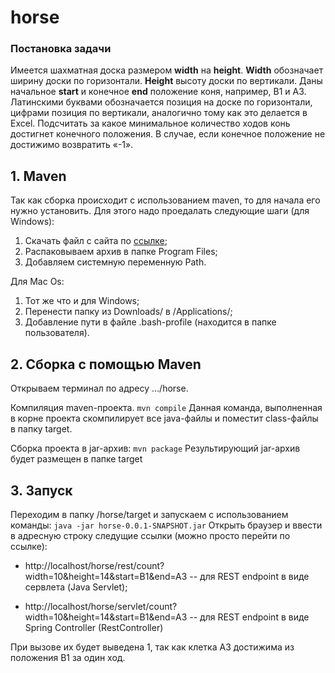 # horse

### Постановка задачи

Имеется шахматная доска размером **width** на **height**. **Width** обозначает ширину доски по горизонтали. **Height** высоту доски по вертикали. Даны начальное **start** и конечное **end** положение коня, например, B1 и A3. Латинскими буквами обозначается позиция на доске по горизонтали, цифрами позиция по вертикали, аналогично тому как это делается в Excel. Подсчитать за какое минимальное количество ходов конь достигнет конечного положения. В случае, если конечное положение не достижимо возвратить «-1».

## 1. Maven

Так как сборка происходит с использованием maven, то для начала его нужно установить. Для этого надо проедалать следующие шаги (для Windows): 
1. Скачать файл с сайта по [ссылке](https://maven.apache.org/download.cgi); 
2. Распаковываем архив в папке Program Files;
3. Добавляем системную переменную Path.

Для Mac Os:
1. Тот же что и для Windows;
2. Перенести папку из Downloads/ в /Applications/;
3. Добавление пути в файле .bash-profile (находится в папке пользователя).

## 2. Сборка с помощью Maven

Открываем терминал по адресу .../horse.

Компиляция maven-проекта.
    ```
    mvn compile
    ```
Данная команда, выполненная в корне проекта скомпилирует все java-файлы и поместит class-файлы в папку target.

Сборка проекта в jar-архив:
    ```
    mvn package
    ```
Результирующий jar-архив будет размещен в папке target

## 3. Запуск

Переходим в папку /horse/target и запускаем с использованием команды:
    ```
    java -jar horse-0.0.1-SNAPSHOT.jar
    ```
Открыть браузер и ввести в адресную строку cледущие ссылки (можно просто перейти по ссылке):

* http://localhost/horse/rest/count?width=10&height=14&start=B1&end=A3 -- для REST endpoint в виде сервлета (Java Servlet);

* http://localhost/horse/servlet/count?width=10&height=14&start=B1&end=A3 -- для REST endpoint в виде Spring Controller (RestController)

При вызове их будет выведена 1, так как клетка A3 достижима из положения B1 за один ход.
